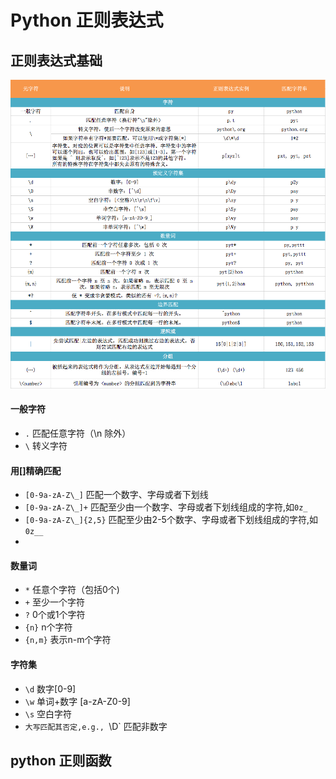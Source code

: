 # Python 正则表达式

## 正则表达式基础
![alt text](regex.png "Logo Title Text 1")
#### 一般字符
- `.` 匹配任意字符（\n 除外）
- `\` 转义字符

#### 用[]精确匹配
- `[0-9a-zA-Z\_]` 匹配一个数字、字母或者下划线 
- `[0-9a-zA-Z\_]+` 匹配至少由一个数字、字母或者下划线组成的字符,如`0z_`
- `[0-9a-zA-Z\_]{2,5}` 匹配至少由2-5个数字、字母或者下划线组成的字符,如`0z__`
- 


#### 数量词
- `*` 任意个字符（包括0个)
- `+` 至少一个字符
- `?` 0个或1个字符
- `{n}` n个字符
- `{n,m}` 表示n-m个字符
#### 字符集
- `\d` 数字[0-9]
- `\w` 单词+数字 [a-zA-Z0-9]
- `\s` 空白字符
- `大写匹配其否定,e.g., `\D` 匹配非数字

####

## python 正则函数
